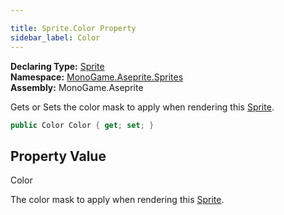 ```yaml
---

title: Sprite.Color Property
sidebar_label: Color
---
```

**Declaring Type:** [Sprite](../)  
**Namespace:** [MonoGame.Aseprite.Sprites](../../)  
**Assembly:** MonoGame.Aseprite

Gets or Sets the color mask to apply when rendering this [Sprite](../).

```csharp
public Color Color { get; set; }
```

## Property Value

Color

The color mask to apply when rendering this [Sprite](../).



